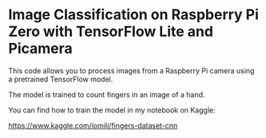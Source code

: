 # Image Classification on Raspberry Pi Zero with TensorFlow Lite and Picamera

This code allows you to process images from a Raspberry Pi camera using a pretrained TensorFlow model.

The model is trained to count fingers in an image of a hand.

You can find how to train the model in my notebook on Kaggle:

https://www.kaggle.com/iomili/fingers-dataset-cnn




